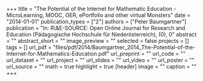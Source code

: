 +++
title = "The Potential of the Internet for Mathematic Education - MicroLearning, MOOC, OER, ePortfolio and other virtual Monsters"
date = "2014-01-01"
publication_types = ["2"]
authors = ["Peter Baumgartner"]
publication = "In: R\\&E-SOURCE: Open Online Journal for Research and Education (Pädagogische Hochschule für Niederösterreich), (0), 0"
abstract = ""
abstract_short = ""
image_preview = ""
selected = false
projects = []
tags = []
url_pdf = "files/pdf/2014/Baumgartner_2014_The-Potential-of-the-Internet-for-Mathematics-Education.pdf"
url_preprint = ""
url_code = ""
url_dataset = ""
url_project = ""
url_slides = ""
url_video = ""
url_poster = ""
url_source = ""
math = true
highlight = true
[header]
image = ""
caption = ""
+++
